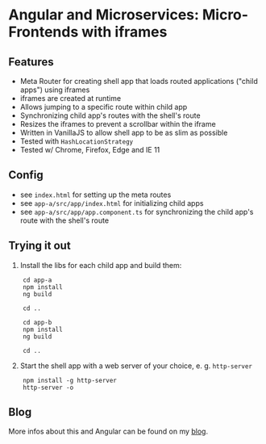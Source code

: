 # Angular and Microservices: Micro-Frontends with iframes 

## Features

- Meta Router for creating shell app that loads routed applications ("child apps") using iframes
- iframes are created at runtime
- Allows jumping to a specific route within child app
- Synchronizing child app's routes with the shell's route
- Resizes the iframes to prevent a scrollbar within the iframe
- Written in VanillaJS to allow shell app to be as slim as possible
- Tested with ``HashLocationStrategy``
- Tested w/ Chrome, Firefox, Edge and IE 11

## Config

- see ``index.html`` for setting up the meta routes
- see ``app-a/src/app/index.html`` for initializing child apps
- see ``app-a/src/app/app.component.ts`` for synchronizing the child app's route with the shell's route

## Trying it out

1. Install the libs for each child app and build them:
```
    cd app-a
    npm install
    ng build

    cd ..

    cd app-b
    npm install
    ng build

    cd ..
```

2. Start the shell app with a web server of your choice, e. g. ``http-server``

```
    npm install -g http-server
    http-server -o
```

## Blog

More infos about this and Angular can be found on my [blog](http://www.softwarearchitekt.at).